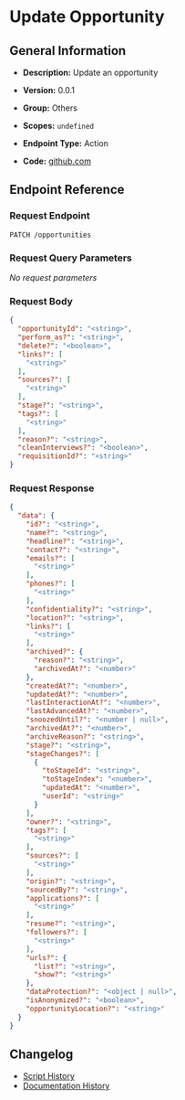 # Update Opportunity

## General Information

- **Description:** Update an opportunity

- **Version:** 0.0.1
- **Group:** Others
- **Scopes:** `undefined`
- **Endpoint Type:** Action
- **Code:** [github.com](https://github.com/NangoHQ/integration-templates/tree/main/integrations/lever-sandbox/actions/update-opportunity.ts)


## Endpoint Reference

### Request Endpoint

`PATCH /opportunities`

### Request Query Parameters

_No request parameters_

### Request Body

```json
{
  "opportunityId": "<string>",
  "perform_as?": "<string>",
  "delete?": "<boolean>",
  "links?": [
    "<string>"
  ],
  "sources?": [
    "<string>"
  ],
  "stage?": "<string>",
  "tags?": [
    "<string>"
  ],
  "reason?": "<string>",
  "cleanInterviews?": "<boolean>",
  "requisitionId?": "<string>"
}
```

### Request Response

```json
{
  "data": {
    "id?": "<string>",
    "name?": "<string>",
    "headline?": "<string>",
    "contact?": "<string>",
    "emails?": [
      "<string>"
    ],
    "phones?": [
      "<string>"
    ],
    "confidentiality?": "<string>",
    "location?": "<string>",
    "links?": [
      "<string>"
    ],
    "archived?": {
      "reason?": "<string>",
      "archivedAt?": "<number>"
    },
    "createdAt?": "<number>",
    "updatedAt?": "<number>",
    "lastInteractionAt?": "<number>",
    "lastAdvancedAt?": "<number>",
    "snoozedUntil?": "<number | null>",
    "archivedAt?": "<number>",
    "archiveReason?": "<string>",
    "stage?": "<string>",
    "stageChanges?": [
      {
        "toStageId": "<string>",
        "toStageIndex": "<number>",
        "updatedAt": "<number>",
        "userId": "<string>"
      }
    ],
    "owner?": "<string>",
    "tags?": [
      "<string>"
    ],
    "sources?": [
      "<string>"
    ],
    "origin?": "<string>",
    "sourcedBy?": "<string>",
    "applications?": [
      "<string>"
    ],
    "resume?": "<string>",
    "followers?": [
      "<string>"
    ],
    "urls?": {
      "list?": "<string>",
      "show?": "<string>"
    },
    "dataProtection?": "<object | null>",
    "isAnonymized?": "<boolean>",
    "opportunityLocation?": "<string>"
  }
}
```

## Changelog

- [Script History](https://github.com/NangoHQ/integration-templates/commits/main/integrations/lever-sandbox/actions/update-opportunity.ts)
- [Documentation History](https://github.com/NangoHQ/integration-templates/commits/main/integrations/lever-sandbox/actions/update-opportunity.md)

<!-- END  GENERATED CONTENT -->

